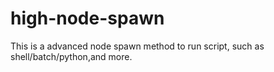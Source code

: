 # high-node-spawn
This is a advanced node spawn method to run script, such as shell/batch/python,and more.
